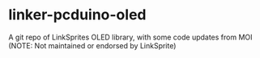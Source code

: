 linker-pcduino-oled
===================

A git repo of LinkSprites OLED library, with some code updates from MOI (NOTE: Not maintained or endorsed by LinkSprite)
